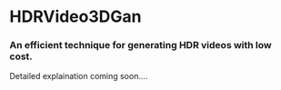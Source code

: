 # HDRVideo3DGan
### An efficient technique for generating HDR videos with low cost. 
Detailed explaination coming soon....
